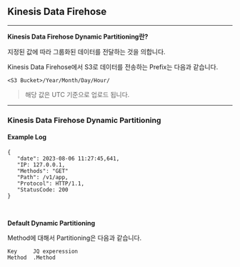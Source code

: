 ## Kinesis Data Firehose
---
**Kinesis Data Firehose Dynamic Partitioning란?**

지정된 값에 따라 그룹화된 데이터를 전달하는 것을 의합니다.

Kinesis Data Firehose에서 S3로 데이터를 전송하는 Prefix는 다음과 같습니다.
```
<S3 Bucket>/Year/Month/Day/Hour/
```
> 해당 값은 UTC 기준으로 업로드 됩니다.

---
### Kinesis Data Firehose Dynamic Partitioning
#### Example Log
```
{
   "date": 2023-08-06 11:27:45,641,
   "IP: 127.0.0.1,
   "Methods": "GET"
   "Path": /v1/app,
   "Protocol": HTTP/1.1,
   "StatusCode: 200
}
```

<br>

**Default Dynamic Partitioning**

Method에 대해서 Partitioning은 다음과 같습니다.
```
Key     JQ experession
Method  .Method
```
